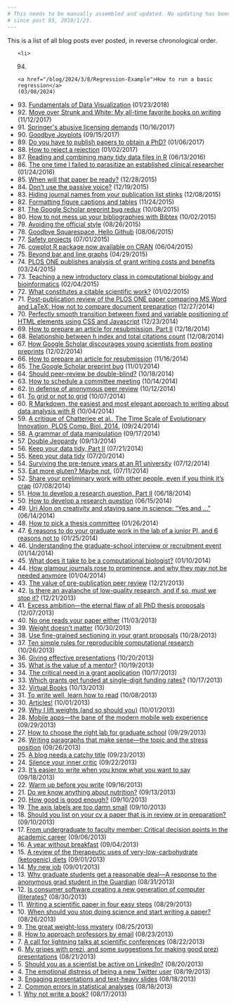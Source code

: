 ```yaml
---
# This needs to be manually assembled and updated. No updating has been done
# since post 93, 2018/1/23.
---
```


  <div class="container">
  <p>This is a list of all blog posts ever posted, in reverse chronological order.</p>

<ul class="list-unstyled">
 
    <li>
   94.
    <a href="/blog/2024/3/8/Regression-Example">How to run a basic regression</a>
    (03/08/2024)
   </li>
 
   <li>
   93.
    <a href="/blog/2018/1/23/fundamentals-of-data-visualization">Fundamentals of Data Visualization</a>
    (01/23/2018)
   </li>
  
   <li>
   92.
    <a href="/blog/2017/11/12/move-over-Strunk-White">Move over Strunk and White: My all-time favorite books on writing</a>
    (11/12/2017)
   </li>
  
   <li>
   91.
    <a href="/blog/2017/10/16/Springers-abusive-licensing-demands">Springer's abusive licensing demands</a>
    (10/16/2017)
   </li>
  
   <li>
   90.
    <a href="/blog/2017/9/15/goodbye-joyplots">Goodbye Joyplots</a>
    (09/15/2017)
   </li>
  
   <li>
   89.
    <a href="/blog/2017/1/6/do-you-have-to-publish-papers-for-a-phd">Do you have to publish papers to obtain a PhD?</a>
    (01/06/2017)
   </li>
  
   <li>
   88.
    <a href="/blog/2017/1/2/how-to-reject-a-rejection">How to reject a rejection</a>
    (01/02/2017)
   </li>
  
   <li>
   87.
    <a href="/blog/2016/6/13/reading-and-combining-many-tidy-data-files-in-R">Reading and combining many tidy data files in R</a>
    (06/13/2016)
   </li>
  
   <li>
   86.
    <a href="/blog/2016/1/24/I-failed-to-parasitize-an-established-clinical-researcher">The one time I failed to parasitize an established clinical researcher</a>
    (01/24/2016)
   </li>
  
   <li>
   85.
    <a href="/blog/2015/12/28/when-will-that-paper-be-ready">When will that paper be ready?</a>
    (12/28/2015)
   </li>
  
   <li>
   84.
    <a href="/blog/2015/12/19/dont-use-the-passive-voice">Don’t use the passive voice?</a>
    (12/19/2015)
   </li>
  
   <li>
   83.
    <a href="/blog/2015/12/8/hiding-journal-names-from-your-publication-list-stinks">Hiding journal names from your publication list stinks</a>
    (12/08/2015)
   </li>
  
   <li>
   82.
    <a href="/blog/2015/11/24/formatting-figure-captions-and-tables">Formatting figure captions and tables</a>
    (11/24/2015)
   </li>
  
   <li>
   81.
    <a href="/blog/2015/10/8/Google-Scholar-bug-redux">The Google Scholar preprint bug redux</a>
    (10/08/2015)
   </li>
  
   <li>
   80.
    <a href="/blog/2015/10/2/Bibtex">How to not mess up your bibliographies with Bibtex</a>
    (10/02/2015)
   </li>
  
   <li>
   79.
    <a href="/blog/2015/8/26/avoiding-the-official-style">Avoiding the official style</a>
    (08/26/2015)
   </li>
  
   <li>
   78.
    <a href="/blog/2015/8/6/goodbye-squarespace">Goodbye Squarespace, Hello Github</a>
    (08/06/2015)
   </li>
  
   <li>
   77.
    <a href="/blog/2015/7/1/safety-projects">Safety projects</a>
    (07/01/2015)
   </li>
  
   <li>
   76.
    <a href="/blog/2015/6/4/cowplot-R-package">cowplot R package now available on CRAN</a>
    (06/04/2015)
   </li>
  
   <li>
   75.
    <a href="/blog/2015/4/29/beyond-bar-and-line-graphs">Beyond bar and line graphs</a>
    (04/29/2015)
   </li>
  
   <li>
   74.
    <a href="/blog/2015/3/24/plos-one-publishes-analysis-of-grant-writing-costs-and-benefits">PLOS ONE publishes analysis of grant writing costs and benefits</a>
    (03/24/2015)
   </li>
  
   <li>
   73.
    <a href="/blog/2015/2/4/teaching-a-new-introductory-class-in-computational-biology-and-bioinformatics">Teaching a new introductory class in computational biology and bioinformatics</a>
    (02/04/2015)
   </li>
  
   <li>
   72.
    <a href="/blog/2015/1/2/what-constitutes-a-citable-scientific-work">What constitutes a citable scientific work?</a>
    (01/02/2015)
   </li>
  
   <li>
   71.
    <a href="/blog/2014/12/27/post-publication-review-of-the-plos-one-paper-comparing-ms-word-and-latex-how-not-to-compare-document-preparation">Post-publication review of the PLOS ONE paper comparing MS Word and LaTeX: How not to compare document preparation</a>
    (12/27/2014)
   </li>
  
   <li>
   70.
    <a href="/blog/2014/12/23/perfectly-smooth-transition-between-fixed-and-variable-positioning-of-html-elements-using-css-and-javascript">Perfectly smooth transition between fixed and variable positioning of HTML elements using CSS and Javascript</a>
    (12/23/2014)
   </li>
  
   <li>
   69.
    <a href="/blog/2014/12/18/how-to-prepare-an-article-for-resubmission-part-ii">How to prepare an article for resubmission, Part II</a>
    (12/18/2014)
   </li>
  
   <li>
   68.
    <a href="/blog/2014/12/8/relationship-between-h-index-and-total-citations-count">Relationship between h index and total citations count</a>
    (12/08/2014)
   </li>
  
   <li>
   67.
    <a href="/blog/2014/12/2/how-google-scholar-discourages-young-scientists-from-posting-preprints">How Google Scholar discourages young scientists from posting preprints</a>
    (12/02/2014)
   </li>
  
   <li>
   66.
    <a href="/blog/2014/11/16/how-to-prepare-an-article-for-resubmission">How to prepare an article for resubmission</a>
    (11/16/2014)
   </li>
  
   <li>
   65.
    <a href="/blog/2014/11/1/the-google-scholar-preprint-bug">The Google Scholar preprint bug</a>
    (11/01/2014)
   </li>
  
   <li>
   64.
    <a href="/blog/2014/10/18/should-peer-review-be-double-blind">Should peer-review be double-blind?</a>
    (10/18/2014)
   </li>
  
   <li>
   63.
    <a href="/blog/2014/10/14/how-to-schedule-a-committee-meeting">How to schedule a committee meeting</a>
    (10/14/2014)
   </li>
  
   <li>
   62.
    <a href="/blog/2014/10/12/in-defense-of-anonymous-peer-review">In defense of anonymous peer review</a>
    (10/12/2014)
   </li>
  
   <li>
   61.
    <a href="/blog/2014/10/7/to-grid-or-not-to-grid">To grid or not to grid</a>
    (10/07/2014)
   </li>
  
   <li>
   60.
    <a href="/blog/2014/10/4/r-markdown-the-easiest-and-most-elegant-approach-to-writing-about-data-analysis-with-r">R Markdown, the easiest and most elegant approach to writing about data analysis with R</a>
    (10/04/2014)
   </li>
  
   <li>
   59.
    <a href="/blog/2014/9/24/a-critique-of-chatterjee-et-al-the-time-scale-of-evolutionary-innovation-plos-comp-biol-2014">A critique of Chatterjee et al., The Time Scale of Evolutionary Innovation, PLOS Comp. Biol. 2014.</a>
    (09/24/2014)
   </li>
  
   <li>
   58.
    <a href="/blog/2014/9/17/a-grammar-of-data-manipulation">A grammar of data manipulation</a>
    (09/17/2014)
   </li>
  
   <li>
   57.
    <a href="/blog/2014/9/13/double-jeopardy">Double Jeopardy</a>
    (09/13/2014)
   </li>
  
   <li>
   56.
    <a href="/blog/2014/7/21/keep-your-data-tidy-part-ii">Keep your data tidy, Part II</a>
    (07/21/2014)
   </li>
  
   <li>
   55.
    <a href="/blog/2014/7/20/keep-your-data-tidy">Keep your data tidy</a>
    (07/20/2014)
   </li>
  
   <li>
   54.
    <a href="/blog/2014/7/12/surviving-the-pre-tenure-years-at-an-r1-university">Surviving the pre-tenure years at an R1 university</a>
    (07/12/2014)
   </li>
  
   <li>
   53.
    <a href="/blog/2014/7/11/eat-more-gluten-maybe-not">Eat more gluten? Maybe not.</a>
    (07/11/2014)
   </li>
  
   <li>
   52.
    <a href="/blog/2014/7/8/share-your-preliminary-work-with-other-people-even-if-you-think-its-crap">Share your preliminary work with other people, even if you think it’s crap</a>
    (07/08/2014)
   </li>
  
   <li>
   51.
    <a href="/blog/2014/6/18/how-to-develop-a-research-question-part-ii">How to develop a research question, Part II</a>
    (06/18/2014)
   </li>
  
   <li>
   50.
    <a href="/blog/2014/6/15/how-to-develop-a-research-question">How to develop a research question</a>
    (06/15/2014)
   </li>
  
   <li>
   49.
    <a href="/blog/2014/6/14/uri-alon-on-creativity-and-staying-sane-in-science-yes-and">Uri Alon on creativity and staying sane in science: “Yes and ...”</a>
    (06/14/2014)
   </li>
  
   <li>
   48.
    <a href="/blog/2014/1/26/how-to-pick-a-thesis-committee">How to pick a thesis committee</a>
    (01/26/2014)
   </li>
  
   <li>
   47.
    <a href="/blog/2014/1/25/6-reasons-to-do-your-graduate-work-in-the-lab-of-a-junior-pi-and-6-reasons-not-to">6 reasons to do your graduate work in the lab of a junior PI, and 6 reasons not to</a>
    (01/25/2014)
   </li>
  
   <li>
   46.
    <a href="/blog/2014/1/14/understanding-the-graduate-school-interview-or-recruitment-event">Understanding the graduate-school interview or recruitment event</a>
    (01/14/2014)
   </li>
  
   <li>
   45.
    <a href="/blog/2014/1/10/what-does-it-take-to-be-a-computational-biologist">What does it take to be a computational biologist?</a>
    (01/10/2014)
   </li>
  
   <li>
   44.
    <a href="/blog/2014/1/4/how-glamour-journals-rose-to-prominence-and-why-they-may-not-be-needed-anymore">How glamour journals rose to prominence, and why they may not be needed anymore</a>
    (01/04/2014)
   </li>
  
   <li>
   43.
    <a href="/blog/2013/12/21/the-value-of-pre-publication-peer-review">The value of pre-publication peer review</a>
    (12/21/2013)
   </li>
  
   <li>
   42.
    <a href="/blog/2013/12/21/is-there-an-avalanche-of-low-quality-research-and-if-so-must-we-stop-it">Is there an avalanche of low-quality research, and if so, must we stop it?</a>
    (12/21/2013)
   </li>
  
   <li>
   41.
    <a href="/blog/2013/12/7/excess-ambitionthe-eternal-flaw-of-all-phd-thesis-proposals">Excess ambition—the eternal flaw of all PhD thesis proposals</a>
    (12/07/2013)
   </li>
  
   <li>
   40.
    <a href="/blog/2013/11/3/no-one-reads-your-paper-either">No one reads your paper either</a>
    (11/03/2013)
   </li>
  
   <li>
   39.
    <a href="/blog/2013/10/30/weight-doesnt-matter">Weight doesn’t matter</a>
    (10/30/2013)
   </li>
  
   <li>
   38.
    <a href="/blog/2013/10/28/use-fine-grained-sectioning-in-your-grant-proposals">Use fine-grained sectioning in your grant proposals</a>
    (10/28/2013)
   </li>
  
   <li>
   37.
    <a href="/blog/2013/10/26/ten-simple-rules-for-reproducible-computational-research">Ten simple rules for reproducible computational research</a>
    (10/26/2013)
   </li>
  
   <li>
   36.
    <a href="/blog/2013/10/20/giving-effective-presentations">Giving effective presentations</a>
    (10/20/2013)
   </li>
  
   <li>
   35.
    <a href="/blog/2013/10/19/what-is-the-value-of-a-mentor">What is the value of a mentor?</a>
    (10/19/2013)
   </li>
  
   <li>
   34.
    <a href="/blog/2013/10/17/the-critical-need-in-a-grant-application">The critical need in a grant application</a>
    (10/17/2013)
   </li>
  
   <li>
   33.
    <a href="/blog/2013/10/17/which-grants-get-funded-at-single-digit-funding-rates">Which grants get funded at single-digit funding rates?</a>
    (10/17/2013)
   </li>
  
   <li>
   32.
    <a href="/blog/2013/10/13/virtual-books">Virtual Books</a>
    (10/13/2013)
   </li>
  
   <li>
   31.
    <a href="/blog/2013/10/8/to-write-well-learn-how-to-read">To write well, learn how to read</a>
    (10/08/2013)
   </li>
  
   <li>
   30.
    <a href="/blog/2013/10/1/articles">Articles!</a>
    (10/01/2013)
   </li>
  
   <li>
   29.
    <a href="/blog/2013/10/1/why-i-lift-weights-and-so-should-you">Why I lift weights (and so should you)</a>
    (10/01/2013)
   </li>
  
   <li>
   28.
    <a href="/blog/2013/9/29/mobile-appsthe-bane-of-the-modern-mobile-web-experience">Mobile apps—the bane of the modern mobile web experience</a>
    (09/29/2013)
   </li>
  
   <li>
   27.
    <a href="/blog/2013/9/29/how-to-choose-the-right-lab-for-graduate-school">How to choose the right lab for graduate school</a>
    (09/29/2013)
   </li>
  
   <li>
   26.
    <a href="/blog/2013/9/26/writing-paragraphs-that-make-sensethe-topic-and-the-stress-position">Writing paragraphs that make sense—the topic and the stress position</a>
    (09/26/2013)
   </li>
  
   <li>
   25.
    <a href="/blog/2013/9/23/a-blog-needs-a-catchy-title">A blog needs a catchy title</a>
    (09/23/2013)
   </li>
  
   <li>
   24.
    <a href="/blog/2013/9/22/silence-your-inner-critic">Silence your inner critic</a>
    (09/22/2013)
   </li>
  
   <li>
   23.
    <a href="/blog/2013/9/18/its-easier-to-write-when-you-know-what-you-want-to-say">It’s easier to write when you know what you want to say</a>
    (09/18/2013)
   </li>
  
   <li>
   22.
    <a href="/blog/2013/9/16/warm-up-before-you-write">Warm up before you write</a>
    (09/16/2013)
   </li>
  
   <li>
   21.
    <a href="/blog/2013/9/13/do-we-know-anything-about-nutrition">Do we know anything about nutrition?</a>
    (09/13/2013)
   </li>
  
   <li>
   20.
    <a href="/blog/2013/9/10/how-good-is-good-enough">How good is good enough?</a>
    (09/10/2013)
   </li>
  
   <li>
   19.
    <a href="/blog/2013/9/10/the-axis-labels-are-too-damn-small">The axis labels are too damn small</a>
    (09/10/2013)
   </li>
  
   <li>
   18.
    <a href="/blog/2013/9/10/should-you-list-a-paper-in-review-or-in-preparation-on-your-cv">Should you list on your cv a paper that is in review or in preparation?</a>
    (09/10/2013)
   </li>
  
   <li>
   17.
    <a href="/blog/2013/9/6/from-undergraduate-to-faculty-member-critical-decision-points-in-the-academic-career">From undergraduate to faculty member: Critical decision points in the academic career</a>
    (09/06/2013)
   </li>
  
   <li>
   16.
    <a href="/blog/2013/9/4/a-year-without-breakfast">A year without breakfast</a>
    (09/04/2013)
   </li>
  
   <li>
   15.
    <a href="/blog/2013/9/1/a-review-of-the-therapeutic-uses-of-very-low-carbohydrate-ketogenic-diets">A review of the therapeutic uses of very-low-carbohydrate (ketogenic) diets</a>
    (09/01/2013)
   </li>
  
   <li>
   14.
    <a href="/blog/2013/9/1/my-new-job">My new job</a>
    (09/01/2013)
   </li>
  
   <li>
   13.
    <a href="/blog/2013/8/31/atqeelrnfeyb3e03sycsdpl7p5zc83">Why graduate students get a reasonable deal—A response to the anonymous grad student in the Guardian</a>
    (08/31/2013)
   </li>
  
   <li>
   12.
    <a href="/blog/2013/8/30/is-consumer-software-creating-a-new-generation-of-computer-illiterates">Is consumer software creating a new generation of computer illiterates?</a>
    (08/30/2013)
   </li>
  
   <li>
   11.
    <a href="/blog/2013/8/29/writing-a-scientific-paper-in-four-easy-steps">Writing a scientific paper in four easy steps</a>
    (08/29/2013)
   </li>
  
   <li>
   10.
    <a href="/blog/2013/8/26/when-should-you-stop-doing-science-and-start-writing-a-paper">When should you stop doing science and start writing a paper?</a>
    (08/26/2013)
   </li>
  
   <li>
   9.
    <a href="/blog/2013/8/25/the-great-weight-loss-mystery">The great weight-loss mystery</a>
    (08/25/2013)
   </li>
  
   <li>
   8.
    <a href="/blog/2013/8/23/how-to-approach-professors-by-email">How to approach professors by email</a>
    (08/23/2013)
   </li>
  
   <li>
   7.
    <a href="/blog/2013/8/22/a-call-for-lightning-talks-at-scientific-conferences">A call for lightning talks at scientific conferences</a>
    (08/22/2013)
   </li>
  
   <li>
   6.
    <a href="/blog/2013/8/21/my-gripes-with-prezis-and-some-suggestions-for-making-good-prezi-presentations">My gripes with prezi, and some suggestions for making good prezi presentations</a>
    (08/21/2013)
   </li>
  
   <li>
   5.
    <a href="/blog/2013/8/20/should-you-as-a-scientist-be-active-on-linkedin">Should you as a scientist be active on LinkedIn?</a>
    (08/20/2013)
   </li>
  
   <li>
   4.
    <a href="/blog/2013/8/19/the-emotional-distress-of-being-a-new-twitter-user">The emotional distress of being a new Twitter user</a>
    (08/19/2013)
   </li>
  
   <li>
   3.
    <a href="/blog/2013/8/18/engaging-presentations-and-text-heavy-slides">Engaging presentations and text-heavy slides</a>
    (08/18/2013)
   </li>
  
   <li>
   2.
    <a href="/blog/2013/8/18/common-errors-in-statistical-analyses">Common errors in statistical analyses</a>
    (08/18/2013)
   </li>
  
   <li>
   1.
    <a href="/blog/2013/8/17/a-blog-seriously">Why not write a book?</a>
    (08/17/2013)
   </li>
  
</ul>

  </div>

